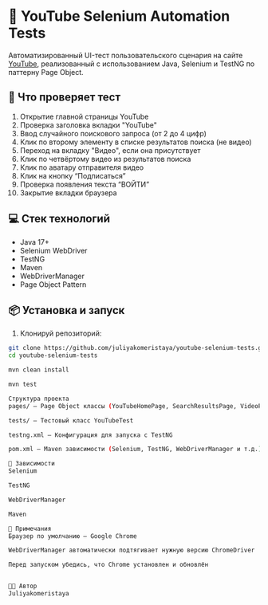 # 🎯 YouTube Selenium Automation Tests

Автоматизированный UI-тест пользовательского сценария на сайте [YouTube](https://www.youtube.com/), реализованный с использованием Java, Selenium и TestNG по паттерну Page Object.

## 🧪 Что проверяет тест

1. Открытие главной страницы YouTube
2. Проверка заголовка вкладки "YouTube"
3. Ввод случайного поискового запроса (от 2 до 4 цифр)
4. Клик по второму элементу в списке результатов поиска (не видео)
5. Переход на вкладку "Видео", если она присутствует
6. Клик по четвёртому видео из результатов поиска
7. Клик по аватару отправителя видео
8. Клик на кнопку “Подписаться”
9. Проверка появления текста “ВОЙТИ”
10. Закрытие вкладки браузера

## 💻 Стек технологий

- Java 17+
- Selenium WebDriver
- TestNG
- Maven
- WebDriverManager
- Page Object Pattern

## 📦 Установка и запуск

1. Клонируй репозиторий:

```bash
git clone https://github.com/juliyakomeristaya/youtube-selenium-tests.git
cd youtube-selenium-tests

mvn clean install

mvn test

Структура проекта
pages/ — Page Object классы (YouTubeHomePage, SearchResultsPage, VideoPage)

tests/ — Тестовый класс YouTubeTest

testng.xml — Конфигурация для запуска с TestNG

pom.xml — Maven зависимости (Selenium, TestNG, WebDriverManager и т.д.)

🧰 Зависимости
Selenium

TestNG

WebDriverManager

Maven

📌 Примечания
Браузер по умолчанию — Google Chrome

WebDriverManager автоматически подтягивает нужную версию ChromeDriver

Перед запуском убедись, что Chrome установлен и обновлён


👩‍💻 Автор
Juliyakomeristaya

